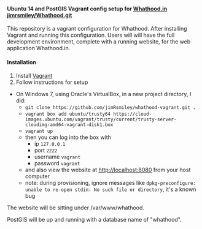 #### Ubuntu 14 and PostGIS Vagrant config setup for [Whathood.in](http://whathood.in) [jimrsmiley/Whathood.git](https://github.com/jimRsmiley/whathood)

This repository is a vagrant configuration for Whathood. After installing Vagrant and running this configuration. Users will will have the full development environment, complete with a running website, for the web application Whathood.in.

#### Installation
1. Install [Vagrant](https://www.vagrantup.com/downloads.html)
2. Follow instructions for setup
  * On Windows 7, using Oracle's VirtualBox, in a new project directory, I did:
    - `git clone https://github.com/jimRsmiley/whathood-vagrant.git .`
    - `vagrant box add ubuntu/trusty64 https://cloud-images.ubuntu.com/vagrant/trusty/current/trusty-server-cloudimg-amd64-vagrant-disk1.box`
    - `vagrant up`
    - then you can log into the box with 
      * ip `127.0.0.1`
      * port `2222`
      * username `vagrant`
      * password `vagrant`
    - and also view the website at [http://localhost:8080](http://localhost:8080) from your host computer
    - note: during provisioning, ignore messages like `dpkg-preconfigure: unable to re-open stdin: No such file or directory`, it's a known bug


The website will be sitting under /var/www/whathood.

PostGIS will be up and running with a database name of "whathood".